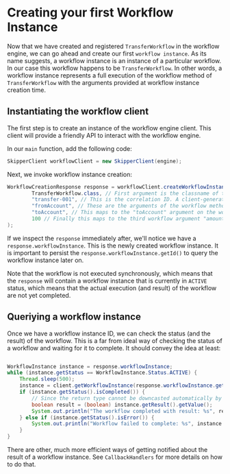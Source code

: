 # Creating your first Workflow Instance

Now that we have created and registered `TransferWorkflow` in the workflow engine, we can go ahead and
create our first `workflow instance`. As its name suggests, a workflow instance is an instance of a particular
workflow. In our case this workflow happens to be `TransferWorkflow`. In other words, a workflow instance represents
a full execution of the workflow method of `TransferWorkflow` with the arguments provided at workflow instance
creation time.

## Instantiating the workflow client

The first step is to create an instance of the workflow engine client. This client will provide a friendly API to
interact with the workflow engine.

In our `main` function, add the following code:

```java
SkipperClient workflowClient = new SkipperClient(engine);
```

Next, we invoke workflow instance creation:

```java
WorkflowCreationResponse response = workflowClient.createWorkflowInstance(
        TransferWorkflow.class, // First argument is the classname of the workflow type
        "transfer-001", // This is the correlation ID. A client-generated id to locate this workflow instance
        "fromAccount", // These are the arguments of the workflow method. This one maps to the "fromAccount" arg
        "toAccount", // This maps to the "toAccount" argument on the workflow method
        100 // Finally this maps to the third workflow argument "amount"
);
```

If we inspect the `response` immediately after, we'll notice we have a `response.workflowInstance`. This is the
newly created workflow instance. It is important to persist the `response.workflowInstance.getId()` to query the
workflow instance later on. 

Note that the workflow is not executed synchronously, which means that the `response` will contain a workflow instance
that is currently in `ACTIVE` status, which means that the actual execution (and result) of the workflow are not
yet completed.

## Queriying a workflow instance

Once we have a workflow instance ID, we can check the status (and the result) of the workflow. This is a far from
ideal way of checking the status of a workflow and waiting for it to complete. It should convey the idea at least:

```java

WorkflowInstance instance = response.workflowInstance;
while (instance.getStatus == WorkflowInstance.Status.ACTIVE) {
    Thread.sleep(500);
    instance = client.getWorkflowInstance(response.workflowInstance.getId());
    if (instance.getStatus().isCompleted()) {
        // Since the return type cannot be downcasted automatically by the engine, we need to manually cast.
        boolean result = (boolean) instance.getResult().getValue();
        System.out.println("The workflow completed with result: %s", result);
    } else if (instance.getStatus().isError()) {
        System.out.println("Workflow failed to complete: %s", instance.getStatusReason());    
    }
}

```

There are other, much more efficient ways of getting notified about the result of a workflow instance. See `CallbackHandlers`
for more details on how to do that.
